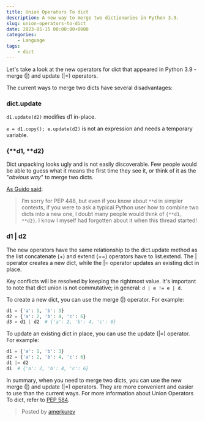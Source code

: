 ```yaml
---
title: Union Operators To dict
description: A new way to merge two dictionaries in Python 3.9.
slug: union-operators-to-dict
date: 2023-05-15 00:00:00+0000
categories:
    - Language
tags:
    - dict
---
```


Let's take a look at the new operators for dict that appeared in Python 3.9 - merge (|) and update (|=) operators.

The current ways to merge two dicts have several disadvantages:

### dict.update

```d1.update(d2)``` modifies d1 in-place. 

```e = d1.copy(); e.update(d2)``` is not an expression and needs a temporary variable.

### {**d1, **d2}

Dict unpacking looks ugly and is not easily discoverable. 
Few people would be able to guess what it means the first time they see it, or think of it as the "_obvious way_" to merge two dicts.

[As Guido said](https://mail.python.org/archives/list/python-ideas@python.org/message/K4IC74IXE23K4KEL7OUFK3VBC62HGGVF/):

> I’m sorry for PEP 448, but even if you know about ```**d``` in simpler contexts, 
> if you were to ask a typical Python user how to combine two dicts into a new one, 
> I doubt many people would think of ```{**d1, **d2}```. I know I myself had forgotten about it when this thread started!

### d1 | d2

The new operators have the same relationship to the dict.update method as the list concatenate (+) and extend (+=) operators have to list.extend. 
The | operator creates a new dict, while the |= operator updates an existing dict in place.

Key conflicts will be resolved by keeping the rightmost value. It's important to note that dict union is not commutative; in general: ```d | e != e | d```.

To create a new dict, you can use the merge (|) operator. For example:

```python
d1 = {'a': 1, 'b': 3}
d2 = {'a': 2, 'b': 4, 'c': 6}
d3 = d1 | d2  # {'a': 2, 'b': 4, 'c': 6}
```

To update an existing dict in place, you can use the update (|=) operator. For example:

```python
d1 = {'a': 1, 'b': 3}
d2 = {'a': 2, 'b': 4, 'c': 6}
d1 |= d2
d1  # {'a': 2, 'b': 4, 'c': 6}
```

In summary, when you need to merge two dicts, you can use the new merge (|) and update (|=) operators. 
They are more convenient and easier to use than the current ways. 
For more information about Union Operators To dict, refer to [PEP 584](https://peps.python.org/pep-0584/).

> Posted by [amerkurev](https://github.com/amerkurev/)
